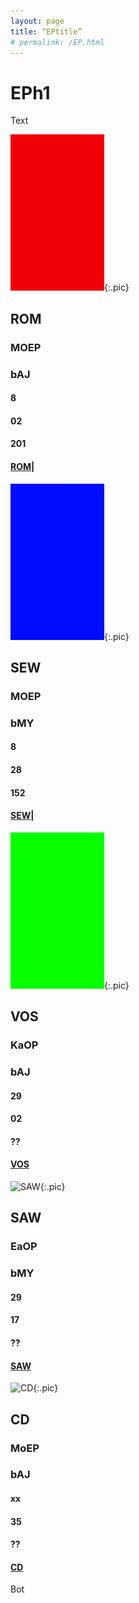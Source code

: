 ```yaml
---
layout: page
title: “EPtitle”
# permalink: /EP.html
---
```


# EPh1
Text

![ROM](/pix/150r.jpg){:.pic}
## ROM
### MOEP
### bAJ
#### 8 
#### 02 
#### 201 
#### [ROM](rom)|

![SEW](/pix/150b.jpg){:.pic}
## SEW
### MOEP
### bMY
#### 8 
#### 28 
#### 152 
#### [SEW](sew)|

![VOS](/pix/150g.jpg){:.pic}
## VOS
### KaOP
### bAJ
#### 29
#### 02 
#### ??
#### [VOS](vos)

![SAW](/pix/150r.png){:.pic}
## SAW
### EaOP
### bMY
#### 29
#### 17 
#### ??
#### [SAW](saw)

![CD](/pix/150b.png){:.pic}
## CD
### MoEP
### bAJ
#### xx
#### 35 
#### ??
#### [CD](cd)

Bot
